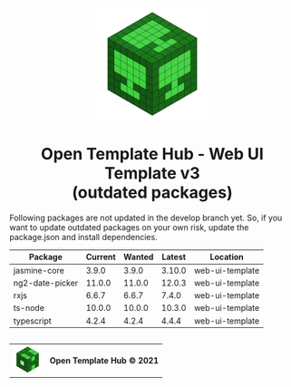 <p align="center">
  <a href="https://opentemplatehub.com">
    <img src="https://raw.githubusercontent.com/open-template-hub/open-template-hub.github.io/master/assets/logo/ui/web-ui-logo.png" alt="Logo" width=200>
  </a>
</p>


<h1 align="center">
Open Template Hub - Web UI Template v3
  <br/>
(outdated packages)
</h1>

Following packages are not updated in the develop branch yet. So, if you want to update outdated packages on your own risk, update the package.json and install dependencies.

| Package           | Current   | Wanted   | Latest   | Location |
| --- | --- | --- | --- | --- |
| jasmine-core      |   3.9.0   |  3.9.0   | 3.10.0   | web-ui-template |
| ng2-date-picker   |  11.0.0   | 11.0.0   | 12.0.3   | web-ui-template |
| rxjs              |   6.6.7   |  6.6.7   |  7.4.0   | web-ui-template |
| ts-node           |  10.0.0   | 10.0.0   | 10.3.0   | web-ui-template |
| typescript        |   4.2.4   |  4.2.4   |  4.4.4   | web-ui-template |

<table align="right"><tr><td><a href="https://opentemplatehub.com"><img src="https://raw.githubusercontent.com/open-template-hub/open-template-hub.github.io/master/assets/logo/brand-logo.png" width="50px" alt="oth"/></a></td><td><b>Open Template Hub © 2021</b></td></tr></table>

